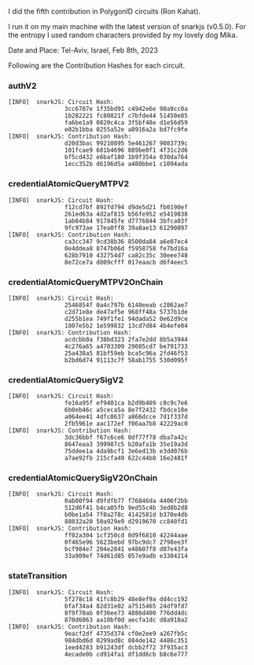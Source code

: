 I did the fifth contribution in PolygonID circuits (Ron Kahat).

I run it on my main machine with the latest version of
snarkjs (v0.5.0). For the entropy I used random characters provided by my lovely dog Mika.

Date and Place: Tel-Aviv, Israel, Feb 8th, 2023

Following are the Contribution Hashes for each circuit.

### authV2

```
[INFO]  snarkJS: Circuit Hash:
                3cc6707e 1f35bd91 c4942e6e 90a9cc0a
                1b282221 fc80821f c7bfde44 51450e85
                fa6be1a9 0820c4ca 3f5bf48e d1e56d59
                e02b1bba 0255a52e a8916a2a bd7fc9fe
[INFO]  snarkJS: Contribution Hash:
                d20d3bac 99210895 5e461267 9083739c
                101fcae9 681b4696 089be0f1 4f31c2d6
                bf5cd432 e6baf180 1b9f354a 030da764
                1ecc352b d6196d5a a480bbe1 c1094ada
```

### credentialAtomicQueryMTPV2

```
[INFO]  snarkJS: Circuit Hash:
                f12cd7bf 892fd794 d9de5d21 fb0190ef
                261ed63a 4d2af815 b56fe952 e5419838
                1ab84b84 917845fe d7776844 3bfca03f
                9fc973ae 17ea0ff8 39a8ae13 61290897
[INFO]  snarkJS: Contribution Hash:
                ca3cc347 9cd38b36 8500da84 a6e07ec4
                0e4ddea8 8747b06d f5958758 fe7bd16a
                628b7910 432754d7 ca82c35c 30eee748
                8e72ce7a d809cfff 017eaacb d6f4eec5

```

### credentialAtomicQueryMTPV2OnChain

```
[INFO]  snarkJS: Circuit Hash:
                2546854f 0a4c797b 6140eeab c2862ae7
                c2d71e8e de47af5e 968ff48a 5737b1de
                d255b1ea 749f1fe1 94dada52 0e62d9ce
                1807e5b2 1e599832 13cd7d84 4b4efe04
[INFO]  snarkJS: Contribution Hash:
                acdcbb0a f38bd323 2fa7e2dd 8b5a3944
                4c276a65 a4703309 29085cd7 be791733
                25a438a5 81bf59eb bca5c96a 2fd46f53
                b2bd6d74 91113c7f 58ab1755 530d095f

```

### credentialAtomicQuerySigV2

```
[INFO]  snarkJS: Circuit Hash:
                fe16a95f ef9401ca b2d9b409 c8c9c7e6
                6b0eb46c a5ceca5a 8e7f2432 fbdce18e
                a064ee41 4dfc0637 a866dcce 7d1f337d
                2fb5961e aac172ef f06aa7b8 42229ac0
[INFO]  snarkJS: Contribution Hash:
                3dc36bbf f67c6ce6 0df77f78 dba7a42c
                8647eaa3 399987c5 b20afa1b 35e19a3d
                75ddee1a 4da9bcf1 3e6ed13b e3dd076b
                a7ae92fb 215cfa49 622c44b8 16e2481f
```

### credentialAtomicQuerySigV2OnChain

```
[INFO]  snarkJS: Circuit Hash:
                0ab00f94 d9fdfb77 f76846da 4406f2bb
                512d6f41 b4ca05fb 9ed55c4b 3ed8b2d8
                b0be1a54 7f8a278c 4142581d b370e4db
                88032a20 50a929e9 d2919670 cc840fd1
[INFO]  snarkJS: Contribution Hash:
                ff02a304 1cf350cd 0d9f6810 42244aae
                0f465e96 5623bebd 97bc9dc7 2798ee3f
                bcf984e7 204e2841 e48607f8 d07e43fa
                33a909ef 74d61d85 057e9adb e3304214
```

### stateTransition

```
[INFO]  snarkJS: Circuit Hash:
                5f278c18 41fc8b29 48e8ef9a dd4cc192
                bfaf34a4 82d31e02 a7515465 24df9fd7
                8f9f70ab 0f36ee73 4886d400 776dd4dc
                870d6063 aa10bf0d aecfa1dc d8a918a2
[INFO]  snarkJS: Contribution Hash:
                9eacf2df 4735d374 cf0e2ee9 a267fb5c
                984dbd6d 0299ad8c 084de142 4486c351
                1eed4283 b91243df dcbb2f72 3f935ac3
                4ecade0b cd914fa1 df1dd6cb b8c6e777
```